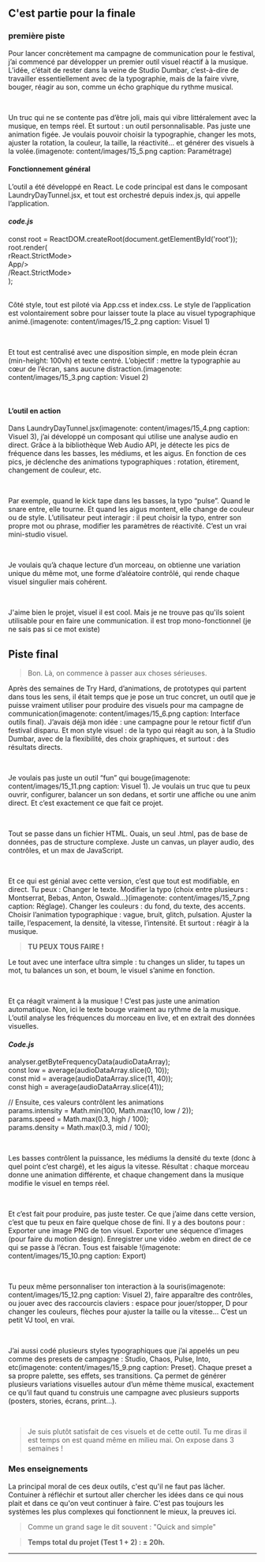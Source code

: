 <br class="breakpage">

## C'est partie pour la finale

### première piste

Pour lancer concrètement ma campagne de communication pour le festival, j’ai commencé par développer un premier outil visuel réactif à la musique. L’idée, c’était de rester dans la veine de Studio Dumbar, c’est-à-dire de travailler essentiellement avec de la typographie, mais de la faire vivre, bouger, réagir au son, comme un écho graphique du rythme musical.

<br>

Un truc qui ne se contente pas d’être joli, mais qui vibre littéralement avec la musique, en temps réel. Et surtout : un outil personnalisable. Pas juste une animation figée. Je voulais pouvoir choisir la typographie, changer les mots, ajuster la rotation, la couleur, la taille, la réactivité… et générer des visuels à la volée.(imagenote: content/images/15_5.png caption: Paramétrage)

#### **Fonctionnement général**

L’outil a été développé en React. Le code principal est dans le composant LaundryDayTunnel.jsx, et tout est orchestré depuis index.js, qui appelle l’application.

#### **_code.js_**

<div class="codejs">
const root = ReactDOM.createRoot(document.getElementById('root'));<br>
root.render(<br>
  rReact.StrictMode><br>
    App/><br>
  /React.StrictMode><br>
);
</div>

<br>

Côté style, tout est piloté via App.css et index.css. Le style de l’application est volontairement sobre pour laisser toute la place au visuel typographique animé.(imagenote: content/images/15_2.png caption: Visuel 1)

<br>

Et tout est centralisé avec une disposition simple, en mode plein écran (min-height: 100vh) et texte centré. L’objectif : mettre la typographie au cœur de l’écran, sans aucune distraction.(imagenote: content/images/15_3.png caption: Visuel 2)

<br class="breakpage">

#### **L’outil en action**

Dans LaundryDayTunnel.jsx(imagenote: content/images/15_4.png caption: Visuel 3), j’ai développé un composant qui utilise une analyse audio en direct. Grâce à la bibliothèque Web Audio API, je détecte les pics de fréquence dans les basses, les médiums, et les aigus. En fonction de ces pics, je déclenche des animations typographiques : rotation, étirement, changement de couleur, etc.

<br>

Par exemple, quand le kick tape dans les basses, la typo “pulse”. Quand le snare entre, elle tourne. Et quand les aigus montent, elle change de couleur ou de style. L’utilisateur peut interagir : il peut choisir la typo, entrer son propre mot ou phrase, modifier les paramètres de réactivité. C’est un vrai mini-studio visuel.

<br>

Je voulais qu’à chaque lecture d’un morceau, on obtienne une variation unique du même mot, une forme d’aléatoire contrôlé, qui rende chaque visuel singulier mais cohérent.

<br>

J'aime bien le projet, visuel il est cool. Mais je ne trouve pas qu'ils soient utilisable pour en faire une communication. il est trop mono-fonctionnel (je ne sais pas si ce mot existe)

## Piste final

>Bon. Là, on commence à passer aux choses sérieuses.

Après des semaines de Try Hard, d’animations, de prototypes qui partent dans tous les sens, il était temps que je pose un truc concret, un outil que je puisse vraiment utiliser pour produire des visuels pour ma campagne de communication(imagenote: content/images/15_6.png caption: Interface outils final). J’avais déjà mon idée : une campagne pour le retour fictif d’un festival disparu. Et mon style visuel : de la typo qui réagit au son, à la Studio Dumbar, avec de la flexibilité, des choix graphiques, et surtout : des résultats directs.

<br>

Je voulais pas juste un outil “fun” qui bouge(imagenote: content/images/15_11.png caption: Visuel 1). Je voulais un truc que tu peux ouvrir, configurer, balancer un son dedans, et sortir une affiche ou une anim direct. Et c’est exactement ce que fait ce projet.

<br>

Tout se passe dans un fichier HTML. Ouais, un seul .html, pas de base de données, pas de structure complexe. Juste un canvas, un player audio, des contrôles, et un max de JavaScript.

<br>

Et ce qui est génial avec cette version, c’est que tout est modifiable, en direct. Tu peux : Changer le texte. Modifier la typo (choix entre plusieurs : Montserrat, Bebas, Anton, Oswald…)(imagenote: content/images/15_7.png caption: Réglage). Changer les couleurs : du fond, du texte, des accents. Choisir l’animation typographique : vague, bruit, glitch, pulsation. Ajuster la taille, l’espacement, la densité, la vitesse, l’intensité. Et surtout : réagir à la musique.

>**TU PEUX TOUS FAIRE !**

Le tout avec une interface ultra simple : tu changes un slider, tu tapes un mot, tu balances un son, et boum, le visuel s’anime en fonction.

<br>

Et ça réagit vraiment à la musique ! C’est pas juste une animation automatique. Non, ici le texte bouge vraiment au rythme de la musique. L’outil analyse les fréquences du morceau en live, et en extrait des données visuelles.

#### **_Code.js_**

<div class="codejs">
analyser.getByteFrequencyData(audioDataArray);<br>
const low = average(audioDataArray.slice(0, 10));<br>
const mid = average(audioDataArray.slice(11, 40));<br>
const high = average(audioDataArray.slice(41));<br>

// Ensuite, ces valeurs contrôlent les animations<br>
params.intensity = Math.min(100, Math.max(10, low / 2));<br>
params.speed = Math.max(0.3, high / 100);<br>
params.density = Math.max(0.3, mid / 100);
</div>

<br>

Les basses contrôlent la puissance, les médiums la densité du texte (donc à quel point c’est chargé), et les aigus la vitesse. Résultat : chaque morceau donne une animation différente, et chaque changement dans la musique modifie le visuel en temps réel.

<br>

Et c’est fait pour produire, pas juste tester. Ce que j’aime dans cette version, c’est que tu peux en faire quelque chose de fini. Il y a des boutons pour : Exporter une image PNG de ton visuel. Exporter une séquence d’images (pour faire du motion design). Enregistrer une vidéo .webm en direct de ce qui se passe à l’écran. Tous est faisable !(imagenote: content/images/15_10.png caption: Export)

<br>

Tu peux même personnaliser ton interaction à la souris(imagenote: content/images/15_12.png caption: Visuel 2), faire apparaître des contrôles, ou jouer avec des raccourcis claviers : espace pour jouer/stopper, D pour changer les couleurs, flèches pour ajuster la taille ou la vitesse… C’est un petit VJ tool, en vrai.

<br>

J’ai aussi codé plusieurs styles typographiques que j’ai appelés un peu comme des presets de campagne : Studio, Chaos, Pulse, Into, etc(imagenote: content/images/15_9.png caption: Preset). Chaque preset a sa propre palette, ses effets, ses transitions. Ça permet de générer plusieurs variations visuelles autour d’un même thème musical, exactement ce qu’il faut quand tu construis une campagne avec plusieurs supports (posters, stories, écrans, print…).

<br>

>Je suis plutôt satisfait de ces visuels et de cette outil. Tu me diras il est temps on est quand même en milieu mai. On expose dans 3 semaines !

### Mes enseignements

La principal moral de ces deux outils, c'est qu'il ne faut pas lâcher. Contuiner à réfléchir et surtout aller chercher les idées dans ce qui nous plait et dans ce qu'on veut continuer à faire. C'est pas toujours les systèmes les plus complexes qui fonctionnent le mieux, la preuves ici.

>Comme un grand sage le dit souvent : "Quick and simple"

>**Temps total du projet (Test 1 + 2) : ± 20h.**

---